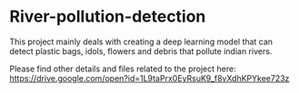 # River-pollution-detection
This project mainly deals with creating a deep learning model that can detect plastic bags, idols, flowers and debris that pollute indian rivers.

Please find other details and files related to the project here:
https://drive.google.com/open?id=1L9taPrx0EyRsuK9_f8vXdhKPYkee723z
